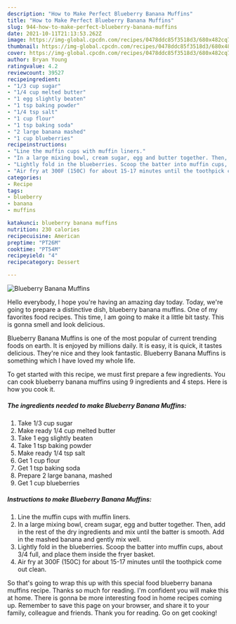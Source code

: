 ```yaml
---
description: "How to Make Perfect Blueberry Banana Muffins"
title: "How to Make Perfect Blueberry Banana Muffins"
slug: 944-how-to-make-perfect-blueberry-banana-muffins
date: 2021-10-11T21:13:53.262Z
image: https://img-global.cpcdn.com/recipes/0478ddc85f3518d3/680x482cq70/blueberry-banana-muffins-recipe-main-photo.jpg
thumbnail: https://img-global.cpcdn.com/recipes/0478ddc85f3518d3/680x482cq70/blueberry-banana-muffins-recipe-main-photo.jpg
cover: https://img-global.cpcdn.com/recipes/0478ddc85f3518d3/680x482cq70/blueberry-banana-muffins-recipe-main-photo.jpg
author: Bryan Young
ratingvalue: 4.2
reviewcount: 39527
recipeingredient:
- "1/3 cup sugar"
- "1/4 cup melted butter"
- "1 egg slightly beaten"
- "1 tsp baking powder"
- "1/4 tsp salt"
- "1 cup flour"
- "1 tsp baking soda"
- "2 large banana mashed"
- "1 cup blueberries"
recipeinstructions:
- "Line the muffin cups with muffin liners."
- "In a large mixing bowl, cream sugar, egg and butter together. Then, add in the rest of the dry ingredients and mix until the batter is smooth. Add in the mashed banana and gently mix well."
- "Lightly fold in the blueberries. Scoop the batter into muffin cups, about 3/4 full, and place them inside the fryer basket."
- "Air fry at 300F (150C) for about 15-17 minutes until the toothpick come out clean."
categories:
- Recipe
tags:
- blueberry
- banana
- muffins

katakunci: blueberry banana muffins 
nutrition: 230 calories
recipecuisine: American
preptime: "PT26M"
cooktime: "PT54M"
recipeyield: "4"
recipecategory: Dessert

---
```



![Blueberry Banana Muffins](https://img-global.cpcdn.com/recipes/0478ddc85f3518d3/680x482cq70/blueberry-banana-muffins-recipe-main-photo.jpg)

Hello everybody, I hope you're having an amazing day today. Today, we're going to prepare a distinctive dish, blueberry banana muffins. One of my favorites food recipes. This time, I am going to make it a little bit tasty. This is gonna smell and look delicious.



Blueberry Banana Muffins is one of the most popular of current trending foods on earth. It is enjoyed by millions daily. It is easy, it is quick, it tastes delicious. They're nice and they look fantastic. Blueberry Banana Muffins is something which I have loved my whole life.


To get started with this recipe, we must first prepare a few ingredients. You can cook blueberry banana muffins using 9 ingredients and 4 steps. Here is how you cook it.

<!--inarticleads1-->

##### The ingredients needed to make Blueberry Banana Muffins:

1. Take 1/3 cup sugar
1. Make ready 1/4 cup melted butter
1. Take 1 egg slightly beaten
1. Take 1 tsp baking powder
1. Make ready 1/4 tsp salt
1. Get 1 cup flour
1. Get 1 tsp baking soda
1. Prepare 2 large banana, mashed
1. Get 1 cup blueberries




<!--inarticleads2-->

##### Instructions to make Blueberry Banana Muffins:

1. Line the muffin cups with muffin liners.
1. In a large mixing bowl, cream sugar, egg and butter together. Then, add in the rest of the dry ingredients and mix until the batter is smooth. Add in the mashed banana and gently mix well.
1. Lightly fold in the blueberries. Scoop the batter into muffin cups, about 3/4 full, and place them inside the fryer basket.
1. Air fry at 300F (150C) for about 15-17 minutes until the toothpick come out clean.




So that's going to wrap this up with this special food blueberry banana muffins recipe. Thanks so much for reading. I'm confident you will make this at home. There is gonna be more interesting food in home recipes coming up. Remember to save this page on your browser, and share it to your family, colleague and friends. Thank you for reading. Go on get cooking!
